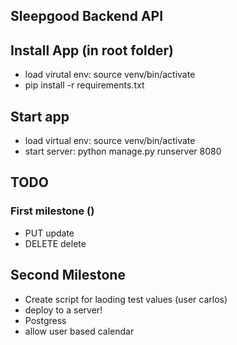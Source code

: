 ## Sleepgood Backend API

##  Install App (in root folder)

* load virutal env: source venv/bin/activate
* pip install -r requirements.txt 

##  Start app 

* load virtual env: source venv/bin/activate 
* start server: python manage.py runserver 8080

## TODO 

### First milestone ()

* PUT update
* DELETE delete

## Second Milestone

* Create script for laoding test values (user carlos)
* deploy to a server!
* Postgress
* allow user based calendar
